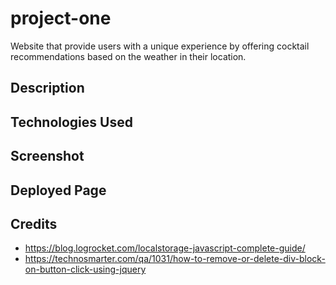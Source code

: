 # project-one
Website that provide users with a unique experience by offering cocktail recommendations based on the weather in their location.

## Description

## Technologies Used

## Screenshot

## Deployed Page

## Credits
* https://blog.logrocket.com/localstorage-javascript-complete-guide/
* https://technosmarter.com/qa/1031/how-to-remove-or-delete-div-block-on-button-click-using-jquery

